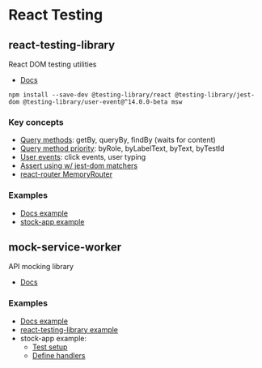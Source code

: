 # React Testing


## react-testing-library

React DOM testing utilities

- [Docs](https://testing-library.com/docs/react-testing-library/intro/)

```
npm install --save-dev @testing-library/react @testing-library/jest-dom @testing-library/user-event@^14.0.0-beta msw
```

### Key concepts

- [Query methods](https://testing-library.com/docs/queries/about#types-of-queries): getBy, queryBy, findBy (waits for content)
- [Query method priority](https://testing-library.com/docs/queries/about#priority): byRole, byLabelText, byText, byTestId
- [User events](https://testing-library.com/docs/user-event/intro): click events, user typing
- [Assert using w/ jest-dom matchers](https://testing-library.com/docs/ecosystem-jest-dom)
- [react-router MemoryRouter](https://reactrouter.com/docs/en/v6/api#memoryrouter)

### Examples

- [Docs example](https://testing-library.com/docs/react-testing-library/example-intro/#full-example)
- [stock-app example](https://github.com/bryanyee/stock-app/blob/main/src/components/App.test.js)


## mock-service-worker

API mocking library

- [Docs](https://mswjs.io/docs/getting-started/mocks/rest-api)

### Examples
- [Docs example](https://mswjs.io/docs/api/setup-server)
- [react-testing-library example](https://testing-library.com/docs/react-testing-library/example-intro#mock)
- stock-app example:
  - [Test setup](https://github.com/bryanyee/stock-app/blob/main/src/setupTests.js)
  - [Define handlers](https://github.com/bryanyee/stock-app/blob/main/src/mockHandlers.js)
